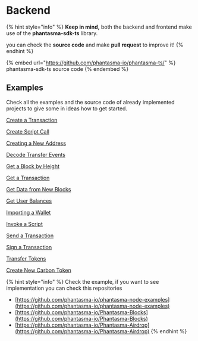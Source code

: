 # Backend

{% hint style="info" %}
**Keep in mind,** both the backend and frontend make use of the **phantasma-sdk-ts** library.

you can check the **source code** and make **pull request** to improve it!
{% endhint %}

{% embed url="https://github.com/phantasma-io/phantasma-ts/" %}
phantasma-sdk-ts source code
{% endembed %}

## Examples
Check all the examples and the source code of already implemented projects to give some in ideas how to get started.

[Create a Transaction](/developers/sdks/ts/backend/examples/create-a-transaction.md)

[Create Script Call](/developers/sdks/ts/backend/examples/create-script-call.md)

[Creating a New Address](/developers/sdks/ts/backend/examples/creating-a-new-address.md)

[Decode Transfer Events](/developers/sdks/ts/backend/examples/decode-transfer-events.md)

[Get a Block by Height](/developers/sdks/ts/backend/examples/get-a-block-by-height.md)

[Get a Transaction](/developers/sdks/ts/backend/examples/get-a-transaction.md)

[Get Data from New Blocks](/developers/sdks/ts/backend/examples/get-data-from-new-blocks.md)

[Get User Balances](/developers/sdks/ts/backend/examples/get-user-balances.md)

[Importing a Wallet](/developers/sdks/ts/backend/examples/importing-a-wallet.md)

[Invoke a Script](/developers/sdks/ts/backend/examples/invoke-a-script.md)

[Send a Transaction](/developers/sdks/ts/backend/examples/send-a-transaction.md)

[Sign a Transaction](/developers/sdks/ts/backend/examples/sign-a-transaction.md)

[Transfer Tokens](/developers/sdks/ts/backend/examples/transfer-tokens.md)

[Create New Carbon Token](/developers/sdks/ts/backend/examples/create-carbon-token.md)

{% hint style="info" %}
Check the example, if you want to see implementation you can check this repositories

* [https://github.com/phantasma-io/phantasma-node-examples](https://github.com/phantasma-io/phantasma-node-examples)
* [https://github.com/phantasma-io/Phantasma-Blocks](https://github.com/phantasma-io/Phantasma-Blocks)
* [https://github.com/phantasma-io/Phantasma-Airdrop](https://github.com/phantasma-io/Phantasma-Airdrop)
{% endhint %}
